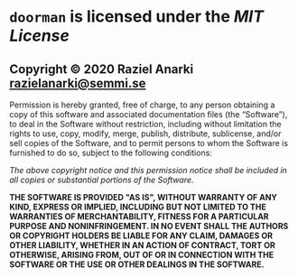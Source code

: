 **`doorman`** is licensed under the **_MIT License_**
=============================================================================
## Copyright &copy; 2020 Raziel Anarki <razielanarki@semmi.se>

Permission is hereby granted, free of charge,  to any person obtaining a copy
of this software and associated documentation files (the “Software”), to deal
in the Software without restriction,  including without limitation the rights
to use, copy, modify, merge,  publish,  distribute,  sublicense,  and/or sell
copies  of the  Software,  and to  permit  persons  to whom  the  Software is
furnished to do so, subject to the following conditions:

_The above  copyright notice and  this permission notice shall be included in
all copies or substantial portions of the Software._

**THE SOFTWARE IS PROVIDED "AS IS",  WITHOUT WARRANTY OF ANY KIND, EXPRESS OR
IMPLIED,  INCLUDING  BUT  NOT LIMITED TO  THE WARRANTIES OF  MERCHANTABILITY,
FITNESS FOR A  PARTICULAR PURPOSE AND NONINFRINGEMENT.  IN NO EVENT SHALL THE
AUTHORS  OR  COPYRIGHT HOLDERS  BE  LIABLE FOR  ANY  CLAIM,  DAMAGES OR OTHER
LIABILITY, WHETHER IN AN ACTION OF CONTRACT, TORT OR OTHERWISE, ARISING FROM,
OUT OF OR IN CONNECTION WITH THE SOFTWARE OR THE USE OR OTHER DEALINGS IN THE
SOFTWARE.**
